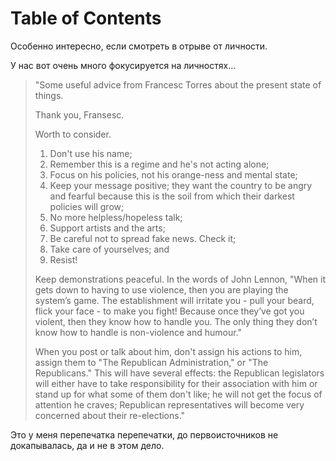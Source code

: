 
# Table of Contents



<div class="preview" id="org803f92d">
<p>
Особенно интересно, если смотреть в отрыве от личности.
</p>

</div>

У нас вот очень много фокусируется на личностях&#x2026;

> "Some useful advice from Francesc Torres about the present state of things.
> 
> Thank you, Fransesc.
> 
> Worth to consider.
> 
> 1.  Don't use his name;
> 2.  Remember this is a regime and he's not acting alone;
> 3.  Focus on his policies, not his orange-ness and mental state;
> 4.  Keep your message positive; they want the country to be angry and fearful because this is the soil from which their darkest policies will grow;
> 5.  No more helpless/hopeless talk;
> 6.  Support artists and the arts;
> 7.  Be careful not to spread fake news. Check it;
> 8.  Take care of yourselves; and
> 9.  Resist!
> 
> Keep demonstrations peaceful. In the words of John Lennon, "When it gets down to having to use violence, then you are playing the system’s game. The establishment will irritate you - pull your beard, flick your face - to make you fight! Because once they’ve got you violent, then they know how to handle you. The only thing they don’t know how to handle is non-violence and humour."
> 
> When you post or talk about him, don't assign his actions to him, assign them to "The Republican Administration," or "The Republicans." This will have several effects: the Republican legislators will either have to take responsibility for their association with him or stand up for what some of them don't like; he will not get the focus of attention he craves; Republican representatives will become very concerned about their re-elections."

Это у меня перепечатка перепечатки, до первоисточников не докапывалась, да и не в этом дело.

